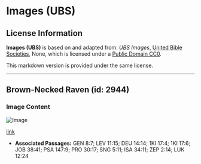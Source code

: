 # Images (UBS)

## License Information

**Images (UBS)** is based on and adapted from: _UBS Images_, [United Bible Societies](https://unitedbiblesocieties.org/), None, which is licensed under a [Public Domain CC0](https://creativecommons.org/public-domain/cc0/).

This markdown version is provided under the same license.



--------------------------------

## Brown-Necked Raven (id: 2944)

### Image Content

![Image](https://cdn.aquifer.bible/aquifer-content/resources/Media/WEB-0093_brown-necked_raven.jpg)

[link](https://cdn.aquifer.bible/aquifer-content/resources/Media/WEB-0093_brown-necked_raven.jpg)

* **Associated Passages:** GEN 8:7; LEV 11:15; DEU 14:14; 1KI 17:4; 1KI 17:6; JOB 38:41; PSA 147:9; PRO 30:17; SNG 5:11; ISA 34:11; ZEP 2:14; LUK 12:24

